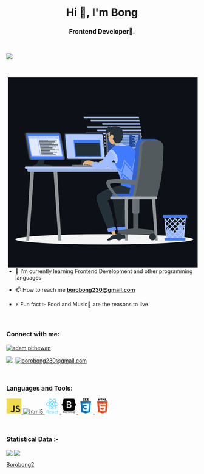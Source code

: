 <h1 align="center">Hi 👋, I'm Bong</h1>
<h3 align="center">Frontend Developer🌟.</h3>

<br>

<p align="left"> <img src="https://hits.seeyoufarm.com/api/count/incr/badge.svg?url=https%3A%2F%2Fgithub.com%2Fborobong2&count_bg=%231A9DD1&title_bg=%23A4A4A4&icon=&icon_color=%23E7E7E7&title=Profile+views&edge_flat=true"/>
  </p>

<br>

<p><img align="right" src="https://github.com/borobong2/borobong2/blob/main/animation_500_kxa883sd.gif" alt="adam-pw" /></p>


- 🌱 I’m currently learning Frontend Development and other programming languages

- 📫 How to reach me **borobong230@gmail.com**

- ⚡ Fun fact :- Food and Music🎵 are the reasons to live.

<br>

<h3 align="left">Connect with me:</h3>
<p align="left">
  <a href="https://www.linkedin.com/in/sangbong-lee-742713214//" target="blank"><img align="center"
      src="https://raw.githubusercontent.com/rahuldkjain/github-profile-readme-generator/master/src/images/icons/Social/linked-in-alt.svg"
      alt="adam pithewan" height="30" width="40" /></a>
<!--   <a href="https://www.instagram.com/borobong2/" target="blank"><img align="center"
      src="https://raw.githubusercontent.com/rahuldkjain/github-profile-readme-generator/master/src/images/icons/Social/instagram.svg"
      alt="_._.adam._" height="30" width="40" /></a> -->

  <a href="https://borobong230.tistory.com/"><img src="https://img.shields.io/badge/tistory-000?style=for-the-badge&logoColor=fff"></a>&nbsp;
[![borobong230@gmail.com](https://img.shields.io/badge/Gmail-EA4335?style=for-the-badge&logo=Gmail&logoColor=white&link=mailto:borobong230@gmail.com)](mailto:sytkfkd96@gmail.com)
<!--   [![enoughanswer@naver.com](https://img.shields.io/badge/Naver-03C75A?style=for-the-badge&logo=Naver&logoColor=white&link=mailto:enoughanswer@naver.com)](mailto:ddullu_s@naver.com) -->
</p>

<br>

<h3 align="left">Languages and Tools:</h3>
<p align="left">  
  <!--   js    -->
  <a href="https://developer.mozilla.org/en-US/docs/Web/JavaScript" target="_blank"
    rel="noreferrer"> 
     <img
      src="https://raw.githubusercontent.com/devicons/devicon/master/icons/javascript/javascript-original.svg"
      alt="javascript" width="40" height="40" />
  </a>
  <!--  react-native-->
  <a href="https://reactnative.dev/" target="_blank" rel="noreferrer"> <img
      src="[https://d33wubrfki0l68.cloudfront.net/554c3b0e09cf167f0281fda839a5433f2040b349/ecfc9/img/header_logo.svg](https://cdn.worldvectorlogo.com/logos/react-native-1.svg)"
      alt="html5" width="40" height="40" /> 
  </a>
  <!--   react    -->
   <a href="https://reactjs.org/" target="_blank" rel="noreferrer"> 
     <img
      src="https://raw.githubusercontent.com/devicons/devicon/master/icons/react/react-original-wordmark.svg"
      alt="react" width="40" height="40" /> 
  </a> 
  <a href="https://getbootstrap.com" target="_blank" rel="noreferrer">
    <img src="https://raw.githubusercontent.com/devicons/devicon/master/icons/bootstrap/bootstrap-plain-wordmark.svg"
      alt="bootstrap" width="40" height="40" /> </a> 
<!--  css  -->
  <a href="https://www.w3schools.com/css/" target="_blank"
    rel="noreferrer"> <img
      src="https://raw.githubusercontent.com/devicons/devicon/master/icons/css3/css3-original-wordmark.svg" alt="css3"
      width="40" height="40" /> </a> 
<!--  html  -->
  <a href="https://developer.mozilla.org/ko/docs/Web/HTML" target="_blank" rel="noreferrer"> <img
      src="https://raw.githubusercontent.com/devicons/devicon/master/icons/html5/html5-original-wordmark.svg"
      alt="html5" width="40" height="40" /> 
  </a>
<!--   <a href="https://sass-lang.com" target="_blank" rel="noreferrer"> <img
      src="https://raw.githubusercontent.com/devicons/devicon/master/icons/sass/sass-original.svg" alt="sass" width="40"
      height="40" /> </a>  -->
  </p>

<br>

<h3>Statistical Data :-</h3>
<div align="left">
  <img width="450em" src="https://github-readme-stats.vercel.app/api?username=borobong2&show_icons=true&theme=tokyonight&count_private=true&hide_border=true" align="center" /> 
  <img width="450em" src="https://github-readme-stats.vercel.app/api/top-langs/?username=borobong2&hide_border=true&theme=tokyonight&layout=compact" align="center" />

</div>



[Borobong2](https://github.com/borobong2)
